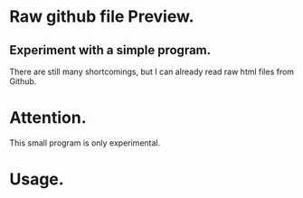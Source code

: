 # Raw github file Preview.
Experiment with a simple program.
---------------------------------
There are still many shortcomings, but I can already read raw html files from Github.

# Attention.
This small program is only experimental.

# Usage.
